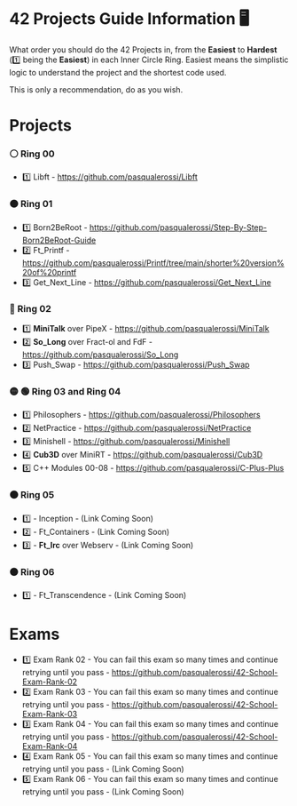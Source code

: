 # 42 Projects Guide Information 🖥️
What order you should do the 42 Projects in, from the **Easiest** to **Hardest** (1️⃣ being the **Easiest**) in each Inner Circle Ring. Easiest means the simplistic logic to understand the project and the shortest code used. 

This is only a recommendation, do as you wish. 

# Projects

### ⚪ Ring 00
- 1️⃣ Libft - https://github.com/pasqualerossi/Libft

### 🟠 Ring 01
- 1️⃣ Born2BeRoot - https://github.com/pasqualerossi/Step-By-Step-Born2BeRoot-Guide
- 2️⃣ Ft_Printf - https://github.com/pasqualerossi/Printf/tree/main/shorter%20version%20of%20printf
- 3️⃣ Get_Next_Line - https://github.com/pasqualerossi/Get_Next_Line

### 🔵 Ring 02
- 1️⃣ **MiniTalk** over PipeX - https://github.com/pasqualerossi/MiniTalk
- 2️⃣ **So_Long** over Fract-ol and FdF - https://github.com/pasqualerossi/So_Long
- 3️⃣ Push_Swap - https://github.com/pasqualerossi/Push_Swap

### 🟡 🟢 Ring 03 and Ring 04
- 1️⃣ Philosophers - https://github.com/pasqualerossi/Philosophers
- 2️⃣ NetPractice - https://github.com/pasqualerossi/NetPractice
- 3️⃣ Minishell - https://github.com/pasqualerossi/Minishell
- 4️⃣ **Cub3D** over MiniRT - https://github.com/pasqualerossi/Cub3D
- 5️⃣ C++ Modules 00-08 - https://github.com/pasqualerossi/C-Plus-Plus

### 🟤 Ring 05
- 1️⃣ - Inception - (Link Coming Soon) 
- 2️⃣ - Ft_Containers - (Link Coming Soon) 
- 3️⃣ - **Ft_Irc** over Webserv - (Link Coming Soon) 

### ⚫ Ring 06
- 1️⃣ - Ft_Transcendence - (Link Coming Soon) 

# Exams
- 1️⃣ Exam Rank 02 - You can fail this exam so many times and continue retrying until you pass -
https://github.com/pasqualerossi/42-School-Exam-Rank-02
- 2️⃣ Exam Rank 03 - You can fail this exam so many times and continue retrying until you pass - https://github.com/pasqualerossi/42-School-Exam-Rank-03 
- 3️⃣ Exam Rank 04 - You can fail this exam so many times and continue retrying until you pass - https://github.com/pasqualerossi/42-School-Exam-Rank-04
- 4️⃣ Exam Rank 05 - You can fail this exam so many times and continue retrying until you pass - (Link Coming Soon) 
- 5️⃣ Exam Rank 06 - You can fail this exam so many times and continue retrying until you pass - (Link Coming Soon) 
